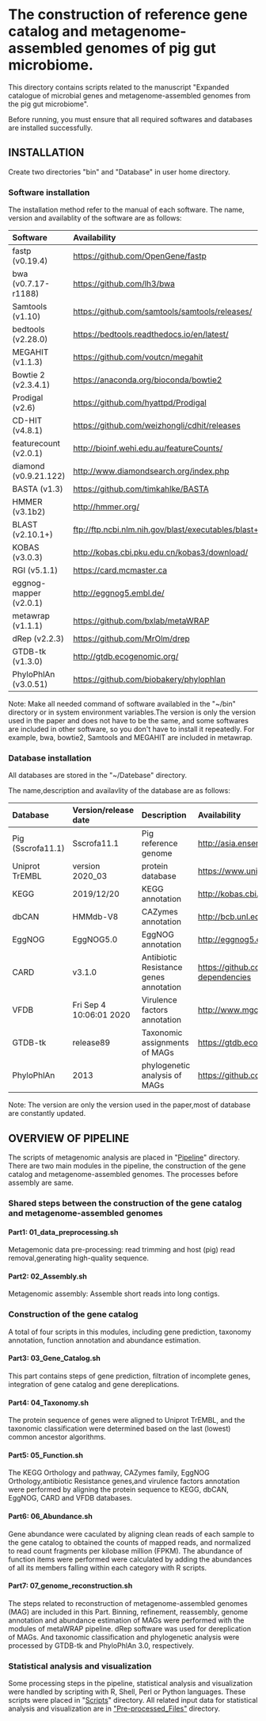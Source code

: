 # The construction of reference gene catalog and metagenome-assembled genomes of pig gut microbiome.

This directory contains scripts related to the manuscript "Expanded catalogue of microbial genes and metagenome-assembled genomes from the pig gut microbiome". 

Before running, you must ensure that all required softwares and databases are installed successfully. 

## INSTALLATION

Create two directories "bin" and "Database" in user home directory. 

### Software installation

The installation method refer to the manual of each software. The name, version and availablity of the software are as follows:  

|Software|Availability|
|:-----|:---------|
|fastp (v0.19.4)|https://github.com/OpenGene/fastp|
|bwa (v0.7.17-r1188)|https://github.com/lh3/bwa|
|Samtools (v1.10)|https://github.com/samtools/samtools/releases/|
|bedtools (v2.28.0)|https://bedtools.readthedocs.io/en/latest/|
|MEGAHIT (v1.1.3)|https://github.com/voutcn/megahit|
|Bowtie 2 (v2.3.4.1)|https://anaconda.org/bioconda/bowtie2|
|Prodigal (v2.6)|https://github.com/hyattpd/Prodigal|
|CD-HIT (v4.8.1)|https://github.com/weizhongli/cdhit/releases|
|featurecount (v2.0.1)|http://bioinf.wehi.edu.au/featureCounts/|
|diamond (v0.9.21.122)|http://www.diamondsearch.org/index.php|
|BASTA (v1.3)|https://github.com/timkahlke/BASTA|
|HMMER (v3.1b2)|http://hmmer.org/|
|BLAST (v2.10.1+)|ftp://ftp.ncbi.nlm.nih.gov/blast/executables/blast+/LATEST/|
|KOBAS (v3.0.3)|http://kobas.cbi.pku.edu.cn/kobas3/download/|
|RGI (v5.1.1)|https://card.mcmaster.ca|
|eggnog-mapper (v2.0.1)|http://eggnog5.embl.de/|
|metawrap (v1.1.1)|https://github.com/bxlab/metaWRAP|
|dRep (v2.2.3)|https://github.com/MrOlm/drep|
|GTDB-tk (v1.3.0)|http://gtdb.ecogenomic.org/|
|PhyloPhlAn (v3.0.51)|https://github.com/biobakery/phylophlan| 

Note: Make all needed command of software availabled in the "~/bin" directory or in system environment variables.The version is only the version used in the paper and does not have to be the same,  and some softwares are included in other software, so you don't have to install it repeatedly. For example, bwa, bowtie2, Samtools and MEGAHIT are included in metawrap. 

### Database installation

All databases are stored in the "~/Datebase" directory. 

The name,description and availavlity of the database are as follows: 

|Database|Version/release date|Description|Availability|
|:-------|:-------------------|:----------|:-----------|
|Pig (Sscrofa11.1)|Sscrofa11.1|Pig reference genome|http://asia.ensembl.org/Sus_scrofa/Info/Index|
|Uniprot TrEMBL|version 2020_03|protein database|https://www.uniprot.org/downloads|
|KEGG|2019/12/20|KEGG annotation|http://kobas.cbi.pku.edu.cn/kobas3/download/|
|dbCAN|HMMdb-V8|CAZymes annotation|http://bcb.unl.edu/dbCAN2/download/|
|EggNOG|EggNOG5.0|EggNOG annotation|http://eggnog5.embl.de/#/app/downloads|
|CARD|v3.1.0|Antibiotic Resistance genes annotation|https://github.com/arpcard/rgi#install-dependencies|
|VFDB|Fri Sep 4 10:06:01 2020|Virulence factors annotation|http://www.mgc.ac.cn/VFs/download.htm|
|GTDB-tk|release89|Taxonomic assignments of MAGs|https://gtdb.ecogenomic.org/downloads|
|PhyloPhlAn|2013|phylogenetic analysis of MAGs|https://github.com/biobakery/phylophlan/wiki| 

Note: The version are only the version used in the paper,most of database are constantly updated.

## OVERVIEW OF PIPELINE

The scripts of metagenomic analysis are placed in "[Pipeline](https://github.com/zhouyunyan/PIGC/tree/master/Pipeline)" directory. There are two main modules in the pipeline, the construction of the gene catalog and metagenome-assembled genomes. The processes before assembly are same. 

### Shared steps between the construction of the gene catalog and metagenome-assembled genomes

#### Part1: 01_data_preprocessing.sh

Metagemonic data pre-processing: read trimming and host (pig) read removal,generating high-quality sequence. 

#### Part2: 02_Assembly.sh

Metagenomic assembly: Assemble short reads into long contigs.

### Construction of the gene catalog

A total of four scripts in this modules, including gene prediction, taxonomy annotation, function annotation and abundance estimation.

#### Part3: 03_Gene_Catalog.sh 

This part contains steps of gene prediction, filtration of incomplete genes, integration of gene catalog and gene dereplications.

#### Part4: 04_Taxonomy.sh 

The protein sequence of genes were aligned to Uniprot TrEMBL, and the taxonomic classification were determined based on the last (lowest) common ancestor algorithms.

#### Part5: 05_Function.sh

The KEGG Orthology and pathway, CAZymes family, EggNOG Orthology,antibiotic Resistance genes,and virulence factors annotation were performed by aligning the protein sequence to KEGG, dbCAN, EggNOG, CARD and VFDB databases.

#### Part6: 06_Abundance.sh

Gene abundance were caculated by aligning clean reads of each sample to the gene catalog to obtained the counts of mapped reads, and  normalized to read count fragments per kilobase million (FPKM). The abundance of function items were performed were calculated by adding the abundances of all its members falling within each category with R scripts. 

#### Part7: 07_genome_reconstruction.sh

The steps related to reconstruction of metagenome-assembled genomes (MAG) are included in this Part. Binning, refinement, reassembly, genome annotation and abundance estimation of MAGs were performed with the modules of metaWRAP pipeline. dRep software was used for dereplication of MAGs. And taxonomic classification and phylogenetic analysis were processed by GTDB-tk and PhyloPhlAn 3.0, respectively. 

### Statistical analysis and visualization

Some processing steps in the pipeline, statistical analysis and visualization were handled by scripting with R, Shell, Perl or Python languages. These scripts were placed in "[Scripts](https://github.com/zhouyunyan/PIGC/tree/master/Scripts)" directory. All related input data for statistical analysis and visualization are in ["Pre-processed_Files"](https://github.com/zhouyunyan/PIGC/tree/master/Pre-processed_Files) directory.


```python

```
